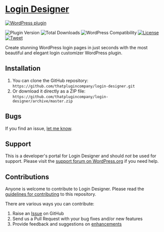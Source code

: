 # [Login Designer](https://logindesigner.com)

[![WordPress plugin](https://img.shields.io/wordpress/plugin/dt/akismet.svg?style=for-the-badge)](https://wordpress.org/plugins/login-designer/)

![Plugin Version](https://img.shields.io/wordpress/plugin/v/login-designer.svg?maxAge=2592000)
![Total Downloads](https://img.shields.io/wordpress/plugin/dt/login-designer.svg?maxAge=2592000)
![WordPress Compatibility](https://img.shields.io/wordpress/v/login-designer.svg?maxAge=2592000)
[![License](https://img.shields.io/badge/license-GPL--2.0%2B-red.svg)](https://github.com/thatplugincompany/login-designer/blob/master/license.txt)
[![Tweet](https://img.shields.io/twitter/url/http/shields.io.svg?style=social)](https://twitter.com/intent/tweet?text=Beautifully%20fast%20WordPress%20login%20customization%20—&url=https://logindesigner.com/&via=logindesigner&hashtags=WordPress)

Create stunning WordPress login pages in just seconds with the most beautiful and elegant login customizer WordPress plugin.

## Installation ##

1. You can clone the GitHub repository: `https://github.com/thatplugincompany/login-designer.git`
2. Or download it directly as a ZIP file: `https://github.com/thatplugincompany/login-designer/archive/master.zip`

## Bugs ##
If you find an issue, [let me know](https://github.com/thatplugincompany/login-designer/issues?state=open).

## Support ##
This is a developer's portal for Login Designer and should _not_ be used for support. Please visit the [support forum on WordPress.org](https://wordpress.org/support/plugin/login-designer) if you need help.

## Contributions ##
Anyone is welcome to contribute to Login Designer. Please read the [guidelines for contributing](https://github.com/thatplugincompany/login-designer/blob/master/CONTRIBUTING.md) to this repository.

There are various ways you can contribute:

1. Raise an [Issue](https://github.com/thatplugincompany/login-designer/issues) on GitHub
2. Send us a Pull Request with your bug fixes and/or new features
3. Provide feedback and suggestions on [enhancements](https://github.com/thatplugincompany/login-designer/issues?direction=desc&labels=Enhancement&page=1&sort=created&state=open)
